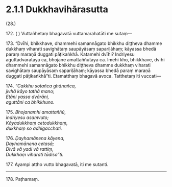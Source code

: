 

# 2.1.1 Dukkhavihārasutta




(28.)

172\. ( ) Vuttañhetaṃ bhagavatā vuttamarahatāti me sutaṃ—

173\. “Dvīhi, bhikkhave, dhammehi samannāgato bhikkhu diṭṭheva dhamme dukkhaṃ viharati savighātaṃ saupāyāsaṃ sapariḷāhaṃ; kāyassa bhedā paraṃ maraṇā duggati pāṭikaṅkhā. Katamehi dvīhi? Indriyesu aguttadvāratāya ca, bhojane amattaññutāya ca. Imehi kho, bhikkhave, dvīhi dhammehi samannāgato bhikkhu diṭṭheva dhamme dukkhaṃ viharati savighātaṃ saupāyāsaṃ sapariḷāhaṃ; kāyassa bhedā paraṃ maraṇā duggati pāṭikaṅkhā”ti. Etamatthaṃ bhagavā avoca. Tatthetaṃ iti vuccati—

174\. _“Cakkhu sotañca ghānañca,_  
_jivhā kāyo tathā mano;_  
_Etāni yassa dvārāni,_  
_aguttāni ca bhikkhuno._  


175\. _Bhojanamhi amattaññū,_  
_indriyesu asaṃvuto;_  
_Kāyadukkhaṃ cetodukkhaṃ,_  
_dukkhaṃ so adhigacchati._  


176\. _Ḍayhamānena kāyena,_  
_Ḍayhamānena cetasā;_  
_Divā vā yadi vā rattiṃ,_  
_Dukkhaṃ viharati tādiso”ti._  


177\. Ayampi attho vutto bhagavatā, iti me sutanti.

---

178\. Paṭhamaṃ.





